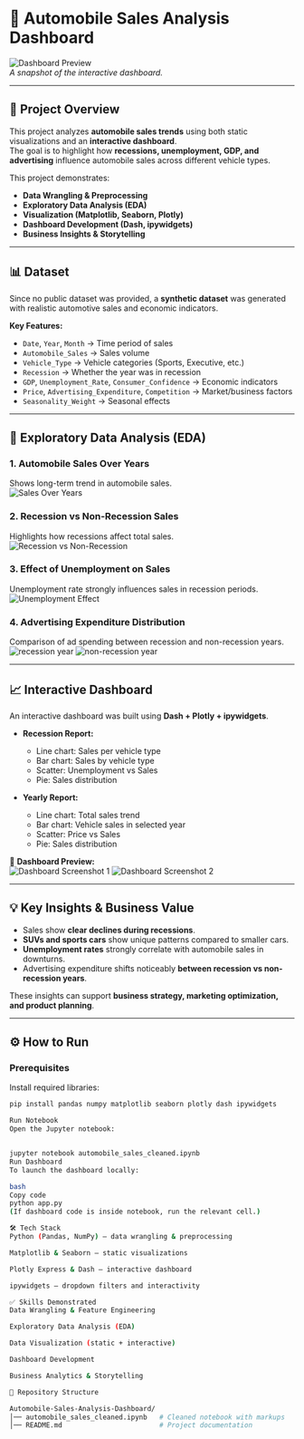 # 🚗 Automobile Sales Analysis Dashboard

![Dashboard Preview](https://github.com/Shamir-Havas/Automobile-Sales-Analysis-Dashboard/blob/main/dash1.png)  
*A snapshot of the interactive dashboard.*

---

## 📌 Project Overview
This project analyzes **automobile sales trends** using both static visualizations and an **interactive dashboard**.  
The goal is to highlight how **recessions, unemployment, GDP, and advertising** influence automobile sales across different vehicle types.

This project demonstrates:
- **Data Wrangling & Preprocessing**
- **Exploratory Data Analysis (EDA)**
- **Visualization (Matplotlib, Seaborn, Plotly)**
- **Dashboard Development (Dash, ipywidgets)**
- **Business Insights & Storytelling**

---

## 📊 Dataset
Since no public dataset was provided, a **synthetic dataset** was generated with realistic automotive sales and economic indicators.

**Key Features:**
- `Date`, `Year`, `Month` → Time period of sales  
- `Automobile_Sales` → Sales volume  
- `Vehicle_Type` → Vehicle categories (Sports, Executive, etc.)  
- `Recession` → Whether the year was in recession  
- `GDP`, `Unemployment_Rate`, `Consumer_Confidence` → Economic indicators  
- `Price`, `Advertising_Expenditure`, `Competition` → Market/business factors  
- `Seasonality_Weight` → Seasonal effects  

---

## 🔎 Exploratory Data Analysis (EDA)

### 1. Automobile Sales Over Years  
Shows long-term trend in automobile sales.  
![Sales Over Years](https://github.com/Shamir-Havas/Automobile-Sales-Analysis-Dashboard/blob/main/Sales%20over%20years.png)

### 2. Recession vs Non-Recession Sales  
Highlights how recessions affect total sales.  
![Recession vs Non-Recession](https://github.com/Shamir-Havas/Automobile-Sales-Analysis-Dashboard/blob/main/recession%20vs%20non%20recession.png)

### 3. Effect of Unemployment on Sales  
Unemployment rate strongly influences sales in recession periods.  
![Unemployment Effect](https://github.com/Shamir-Havas/Automobile-Sales-Analysis-Dashboard/blob/main/unemplyment%20effect.png)

### 4. Advertising Expenditure Distribution  
Comparison of ad spending between recession and non-recession years.  
![recession year](https://github.com/Shamir-Havas/Automobile-Sales-Analysis-Dashboard/blob/main/pie2.png)
![non-recession year](https://github.com/Shamir-Havas/Automobile-Sales-Analysis-Dashboard/blob/main/pie1.png)

---

## 📈 Interactive Dashboard
An interactive dashboard was built using **Dash + Plotly + ipywidgets**.

- **Recession Report:**  
  - Line chart: Sales per vehicle type  
  - Bar chart: Sales by vehicle type  
  - Scatter: Unemployment vs Sales  
  - Pie: Sales distribution  

- **Yearly Report:**  
  - Line chart: Total sales trend  
  - Bar chart: Vehicle sales in selected year  
  - Scatter: Price vs Sales  
  - Pie: Sales distribution  

📌 **Dashboard Preview:**  
![Dashboard Screenshot 1](https://github.com/Shamir-Havas/Automobile-Sales-Analysis-Dashboard/blob/main/dash1.png)
![Dashboard Screenshot 2](https://github.com/Shamir-Havas/Automobile-Sales-Analysis-Dashboard/blob/main/dash2.png)

---

## 💡 Key Insights & Business Value
- Sales show **clear declines during recessions**.  
- **SUVs and sports cars** show unique patterns compared to smaller cars.  
- **Unemployment rates** strongly correlate with automobile sales in downturns.  
- Advertising expenditure shifts noticeably **between recession vs non-recession years**.  

These insights can support **business strategy, marketing optimization, and product planning**.

---

## ⚙️ How to Run

### Prerequisites
Install required libraries:
```bash
pip install pandas numpy matplotlib seaborn plotly dash ipywidgets

Run Notebook
Open the Jupyter notebook:


jupyter notebook automobile_sales_cleaned.ipynb
Run Dashboard
To launch the dashboard locally:

bash
Copy code
python app.py
(If dashboard code is inside notebook, run the relevant cell.)

🛠️ Tech Stack
Python (Pandas, NumPy) – data wrangling & preprocessing

Matplotlib & Seaborn – static visualizations

Plotly Express & Dash – interactive dashboard

ipywidgets – dropdown filters and interactivity

✅ Skills Demonstrated
Data Wrangling & Feature Engineering

Exploratory Data Analysis (EDA)

Data Visualization (static + interactive)

Dashboard Development

Business Analytics & Storytelling

📂 Repository Structure

Automobile-Sales-Analysis-Dashboard/
│── automobile_sales_cleaned.ipynb   # Cleaned notebook with markups
│── README.md                        # Project documentation

